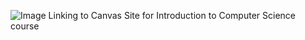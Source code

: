 ![Image Linking to Canvas Site for Introduction to Computer Science course](https://canvas.instructure.com/courses/1388968 "Introduction to Computer Science")
